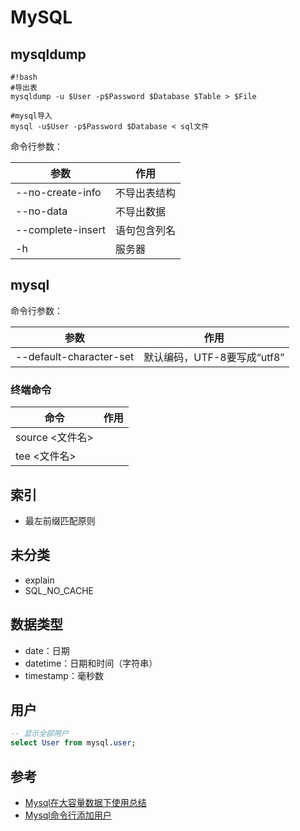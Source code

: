 # MySQL

## mysqldump
```
#!bash
#导出表
mysqldump -u $User -p$Password $Database $Table > $File

#mysql导入
mysql -u$User -p$Password $Database < sql文件
```
命令行参数：

| 参数                    | 作用                               |
|-------------------------|------------------------------------|
|--no-create-info         |不导出表结构
|--no-data                |不导出数据
|--complete-insert        |语句包含列名
|-h                       | 服务器



## mysql

命令行参数：

| 参数                    | 作用                               |
|-------------------------|------------------------------------|
|--default-character-set  |默认编码，UTF-8要写成“utf8”

### 终端命令
| 命令                    | 作用                         |
|-------------            |-----------------------------
| source <文件名>
| tee <文件名>

## 索引
* 最左前缀匹配原则

## 未分类
* explain
* SQL_NO_CACHE

## 数据类型
* date：日期
* datetime：日期和时间（字符串）
* timestamp：毫秒数


## 用户
```sql
-- 显示全部用户
select User from mysql.user;
```

## 参考
* [Mysql在大容量数据下使用总结](http://blog.chinaunix.net/uid-20937170-id-4907868.html)
* [Mysql命令行添加用户](http://my.oschina.net/u/1179414/blog/202377)
